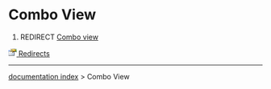 # Combo View
1.  REDIRECT [Combo view](Combo_view.md)



[<img src="images/Property.png" style="width:16px"> Redirects](Category_Redirects.md)

---
[documentation index](../README.md) > Combo View
